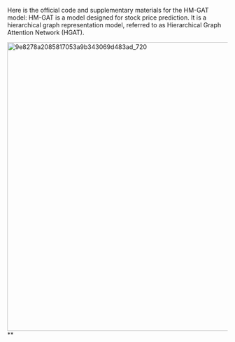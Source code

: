 Here is the official code and supplementary materials for the HM-GAT model: HM-GAT is a model designed for stock price prediction. 
It is a hierarchical graph representation model, referred to as Hierarchical Graph Attention Network (HGAT).

<img width="1015" height="659" alt="9e8278a2085817053a9b343069d483ad_720" src="https://github.com/user-attachments/assets/d16cd7ca-978f-4fd4-a51a-f3f831bcef67" />
**

